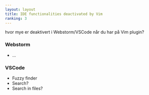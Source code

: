 ```yaml
---
layout: layout
title: IDE functionalities deactivated by Vim
ranking: 3
---
```

hvor mye er deaktivert i Webstorm/VSCode når du har på Vim plugin?

### Webstorm
- ...

### VSCode

- Fuzzy finder
- Search?
- Search in files?


